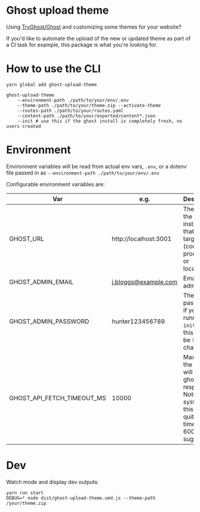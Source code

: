 # Ghost upload theme

Using [TryGhost/Ghost](https://github.com/TryGhost/Ghost) and customizing some themes for your website?

If you'd like to automate the upload of the new or updated theme as part of a CI task for example, this package is what you're looking for.

# How to use the CLI

```
yarn global add ghost-upload-theme

ghost-upload-theme
    --environment-path ./path/to/your/env/.env
    --theme-path ./path/to/your/theme.zip --activate-theme
    --routes-path ./path/to/your/routes.yaml
    --content-path ./path/to/your/exported/content*.json
    --init # use this if the ghost install is completely fresh, no users created
```

# Environment

Environment variables will be read from actual env vars, `.env`, or a dotenv
file passed in as `--environment-path ./path/to/your/env/.env`

Configurable environment variables are:

| Var                        | e.g.                  | Description                                                                                                                  |
| -------------------------- | --------------------- | ---------------------------------------------------------------------------------------------------------------------------- |
| GHOST_URL                  | http://localhost:3001 | The url of the ghost instance that you're targeting (could be production or localhost)                                       |
| GHOST_ADMIN_EMAIL          | j.bloggs@example.com  | Email of the admin user                                                                                                      |
| GHOST_ADMIN_PASSWORD       | hunter123456789       | Their password - if you're running `--init`, note this has to be >10 chars                                                   |
| GHOST_API_FETCH_TIMEOUT_MS | 10000                 | Max time the api calls will wait for ghost to respond. Note in CI systems this can be quite a long time - 60000 is suggested |

# Dev

Watch mode and display dev outputs:

```
yarn run start
DEBUG=* node dist/ghost-upload-theme.umd.js --theme-path /your/theme.zip
```

